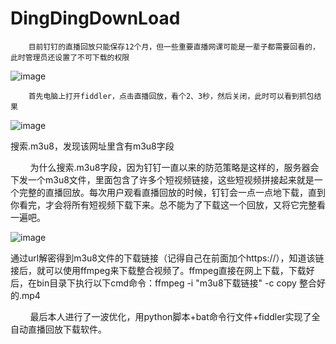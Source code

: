 # DingDingDownLoad

        目前钉钉的直播回放只能保存12个月，但一些重要直播网课可能是一辈子都需要回看的，此时管理员还设置了不可下载的权限

![image](https://user-images.githubusercontent.com/41890243/174531819-23b3f9f3-0f58-4e76-b1df-055d1786fc59.png)

        首先电脑上打开fiddler，点击直播回放，看个2、3秒，然后关闭，此时可以看到抓包结果

![image](https://user-images.githubusercontent.com/41890243/174531932-521f45de-79be-4c48-a6c0-93aa2cfad4d5.png)

搜索.m3u8，发现该网址里含有m3u8字段

        为什么搜索.m3u8字段，因为钉钉一直以来的防范策略是这样的，服务器会下发一个m3u8文件，里面包含了许多个短视频链接，这些短视频拼接起来就是一个完整的直播回放。每次用户观看直播回放的时候，钉钉会一点一点地下载，直到你看完，才会将所有短视频下载下来。总不能为了下载这一个回放，又将它完整看一遍吧。
        
![image](https://user-images.githubusercontent.com/41890243/174532052-79ed3467-8120-42b8-8047-b1655477537a.png)

通过url解密得到m3u8文件的下载链接（记得自己在前面加个https://），知道该链接后，就可以使用ffmpeg来下载整合视频了。ffmpeg直接在网上下载，下载好后，在bin目录下执行以下cmd命令：ffmpeg -i "m3u8下载链接" -c copy 整合好的.mp4

        最后本人进行了一波优化，用python脚本+bat命令行文件+fiddler实现了全自动直播回放下载软件。
